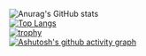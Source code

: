 ![Anurag's GitHub stats](https://github-readme-stats.vercel.app/api?username=SakuraMotoKoi&show_icons=true&theme=onedark)  
[![Top Langs](https://github-readme-stats.vercel.app/api/top-langs/?username=SakuraMotoKoi&theme=tokyonight)](https://github.com/anuraghazra/github-readme-stats)  
[![trophy](https://github-profile-trophy.vercel.app/?username=SakuraMotoKoi&theme=onedark)](https://github.com/ryo-ma/github-profile-trophy)  
[![Ashutosh's github activity graph](https://github-readme-activity-graph.vercel.app/graph?username=SakuraMotoKoi&theme=react-dark)](https://github.com/ashutosh00710/github-readme-activity-graph)  
